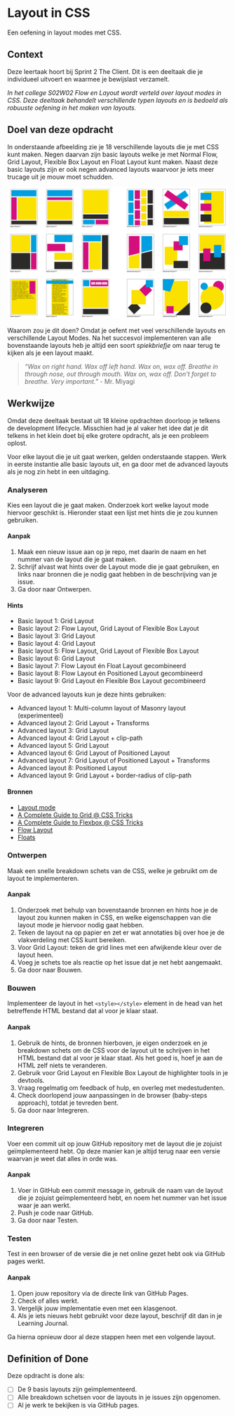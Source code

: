 
# Layout in CSS

Een oefening in layout modes met CSS.

## Context

Deze leertaak hoort bij Sprint 2 The Client. Dit is een deeltaak die je individueel uitvoert en waarmee je bewijslast verzamelt.

_In het college _S02W02 Flow en Layout_ wordt verteld over layout modes in CSS. Deze deeltaak behandelt verschillende typen layouts en is bedoeld als robuuste oefening in het maken van layouts._


## Doel van deze opdracht

In onderstaande afbeelding zie je 18 verschillende layouts die je met CSS kunt maken. Negen daarvan zijn basic layouts welke je met Normal Flow, Grid Layout, Flexible Box Layout en Float Layout kunt maken. Naast deze basic layouts zijn er ook negen advanced layouts waarvoor je iets meer trucage uit je mouw moet schudden.

![9 basic en 9 advanced layouts](../assets/layouts.png)

Waarom zou je dit doen? Omdat je oefent met veel verschillende layouts en verschillende Layout Modes. Na het succesvol implementeren van alle bovenstaande layouts heb je altijd een soort *spiekbriefje* om naar terug te kijken als je een layout maakt.

> *“Wax on right hand. Wax off left hand. Wax on, wax off. Breathe in through nose, out through mouth. Wax on, wax off. Don't forget to breathe. Very important.”* - Mr. Miyagi


## Werkwijze

Omdat deze deeltaak bestaat uit 18 kleine opdrachten doorloop je telkens de development lifecycle. Misschien had je al vaker het idee dat je dit telkens in het klein doet bij elke grotere opdracht, als je een probleem oplost.

Voor elke layout die je uit gaat werken, gelden onderstaande stappen. Werk in eerste instantie alle basic layouts uit, en ga door met de advanced layouts als je nog zin hebt in een uitdaging.

### Analyseren

Kies een layout die je gaat maken. Onderzoek kort welke layout mode hiervoor geschikt is. Hieronder staat een lijst met hints die je zou kunnen gebruiken.

#### Aanpak

1. Maak een nieuw issue aan op je repo, met daarin de naam en het nummer van de layout die je gaat maken.
2. Schrijf alvast wat hints over de Layout mode die je gaat gebruiken, en links naar bronnen die je nodig gaat hebben in de beschrijving van je issue.
3. Ga door naar Ontwerpen.

#### Hints

- Basic layout 1: Grid Layout
- Basic layout 2: Flow Layout, Grid Layout of Flexible Box Layout
- Basic layout 3: Grid Layout
- Basic layout 4: Grid Layout
- Basic layout 5: Flow Layout, Grid Layout of Flexible Box Layout
- Basic layout 6: Grid Layout
- Basic layout 7: Flow Layout én Float Layout gecombineerd
- Basic layout 8: Flow Layout én Positioned Layout gecombineerd
- Basic layout 9: Grid Layout én Flexible Box Layout gecombineerd

Voor de advanced layouts kun je deze hints gebruiken:

- Advanced layout 1: Multi-column layout of Masonry layout (experimenteel)
- Advanced layout 2: Grid Layout + Transforms
- Advanced layout 3: Grid Layout
- Advanced layout 4: Grid Layout + clip-path
- Advanced layout 5: Grid Layout
- Advanced layout 6: Grid Layout of Positioned Layout
- Advanced layout 7: Grid Layout of Positioned Layout + Transforms
- Advanced layout 8: Positioned Layout
- Advanced layout 9: Grid Layout + border-radius of clip-path

#### Bronnen

- [Layout mode](https://developer.mozilla.org/en-US/docs/Web/CSS/Layout_mode)
- [A Complete Guide to Grid @ CSS Tricks](https://css-tricks.com/snippets/css/complete-guide-grid/)
- [A Complete Guide to Flexbox @ CSS Tricks](https://css-tricks.com/snippets/css/a-guide-to-flexbox/)
- [Flow Layout](https://developer.mozilla.org/en-US/docs/Web/CSS/CSS_flow_layout)
- [Floats](https://developer.mozilla.org/en-US/docs/Learn/CSS/CSS_layout/Floats)

### Ontwerpen

Maak een snelle breakdown schets van de CSS, welke je gebruikt om de layout te implementeren.

#### Aanpak

1. Onderzoek met behulp van bovenstaande bronnen en hints hoe je de layout zou kunnen maken in CSS, en welke eigenschappen van die layout mode je hiervoor nodig gaat hebben.
2. Teken de layout na op papier en zet er wat annotaties bij over hoe je de vlakverdeling met CSS kunt bereiken. 
3. Voor Grid Layout: teken de grid lines met een afwijkende kleur over de layout heen.
4. Voeg je schets toe als reactie op het issue dat je net hebt aangemaakt.
5. Ga door naar Bouwen.

### Bouwen

Implementeer de layout in het `<style></style>` element in de head van het betreffende HTML bestand dat al voor je klaar staat.

#### Aanpak

1. Gebruik de hints, de bronnen hierboven, je eigen onderzoek en je breakdown schets om de CSS voor de layout uit te schrijven in het HTML bestand dat al voor je klaar staat. Als het goed is, hoef je aan de HTML zelf niets te veranderen.
2. Gebruik voor Grid Layout en Flexible Box Layout de highlighter tools in je devtools.
3. Vraag regelmatig om feedback of hulp, en overleg met medestudenten.
4. Check doorlopend jouw aanpassingen in de browser (baby-steps approach), totdat je tevreden bent.
5. Ga door naar Integreren.

### Integreren

Voer een commit uit op jouw GitHub repository met de layout die je zojuist geïmplementeerd hebt. Op deze manier kan je altijd terug naar een versie waarvan je weet dat alles in orde was.

#### Aanpak

1. Voer in GitHub een commit message in, gebruik de naam van de layout die je zojuist geïmplementeerd hebt, en noem het nummer van het issue waar je aan werkt.
2. Push je code naar GitHub.
3. Ga door naar Testen.

### Testen

Test in een browser of de versie die je net online gezet hebt ook via GitHub pages werkt.

#### Aanpak

1. Open jouw repository via de directe link van GitHub Pages.
2. Check of alles werkt.
3. Vergelijk jouw implementatie even met een klasgenoot.
4. Als je iets nieuws hebt gebruikt voor deze layout, beschrijf dit dan in je Learning Journal.

Ga hierna opnieuw door al deze stappen heen met een volgende layout.

## Definition of Done

Deze opdracht is done als:

- [ ] De 9 basis layouts zijn geïmplementeerd.
- [ ] Alle breakdown schetsen voor de layouts in je issues zijn opgenomen.
- [ ] Al je werk te bekijken is via GitHub pages.